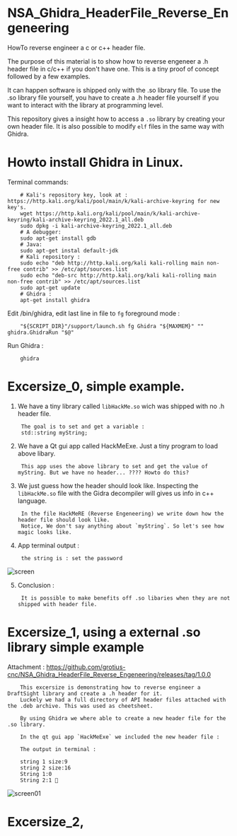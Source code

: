# NSA_Ghidra_HeaderFile_Reverse_Engeneering

HowTo reverse engineer a c or c++ header file.

The purpose of this material is to show how to reverse engeneer a .h header file in c/c++ if you don't have one.
This is a tiny proof of concept followed by a few examples.

It can happen software is shipped only with the .so library file. To use the .so library file yourself, you 
have to create a .h header file yourself if you want to interact with the library at programming level.

This repository gives a insight how to access a `.so` library by creating your own header file.
It is also possible to modify `elf` files in the same way with Ghidra.

# Howto install Ghidra in Linux.

Terminal commands:

        # Kali's repository key, look at : https://http.kali.org/kali/pool/main/k/kali-archive-keyring for new key's.
        wget https://http.kali.org/kali/pool/main/k/kali-archive-keyring/kali-archive-keyring_2022.1_all.deb 
        sudo dpkg -i kali-archive-keyring_2022.1_all.deb 
        # A debugger:
        sudo apt-get install gdb 
        # Java:
        sudo apt-get instal default-jdk
        # Kali repository :
        sudo echo "deb http://http.kali.org/kali kali-rolling main non-free contrib" >> /etc/apt/sources.list 
        sudo echo "deb-src http://http.kali.org/kali kali-rolling main non-free contrib" >> /etc/apt/sources.list 
        sudo apt-get update 
        # Ghidra :
        apt-get install ghidra 
     
        
Edit /bin/ghidra, edit last line in file to `fg` foreground mode :

        "${SCRIPT_DIR}"/support/launch.sh fg Ghidra "${MAXMEM}" "" ghidra.GhidraRun "$@"
     
Run Ghidra :

        ghidra

# Excersize_0, simple example.

1. We have a tiny library called `libHackMe.so` wich was shipped with no .h header file.

        The goal is to set and get a variable :
        std::string myString;
      
2. We have a Qt gui app called HackMeExe. Just a tiny program to load above libary.

        This app uses the above library to set and get the value of myString. But we have no header... ???? Howto do this?
        
        
3. We just guess how the header should look like. Inspecting the `libHackMe.so` file with the Gidra decompiler will gives us info in c++ language.

        In the file HackMeRE (Reverse Engeneering) we write down how the header file should look like. 
        Notice, We don't say anything about `myString`. So let's see how magic looks like.
        
4. App terminal output :        

        the string is : set the password
        
![screen](https://user-images.githubusercontent.com/44880102/161773999-c363c9bb-b528-41ed-93c7-7e02efafc5c3.jpg)

5. Conclusion :

        It is possible to make benefits off .so libaries when they are not shipped with header file.
        
        
        
# Excersize_1, using a external .so library simple example

Attachment : https://github.com/grotius-cnc/NSA_Ghidra_HeaderFile_Reverse_Engeneering/releases/tag/1.0.0

        This excersize is demonstrating how to reverse engineer a DraftSight library and create a .h header for it.
        Luckely we had a full directory of API header files attached with the .deb archive. This was used as cheetsheet.
        
        By using Ghidra we where able to create a new header file for the .so library.
        
        In the qt gui app `HackMeExe` we included the new header file : 
       
        The output in terminal :

        string 1 size:9
        string 2 size:16
        String 1:0
        String 2:1 💯
        
![screen01](https://user-images.githubusercontent.com/44880102/161774694-267d329a-6981-4979-a1a3-d5b17fac590f.jpg)
        
# Excersize_2,  
        
